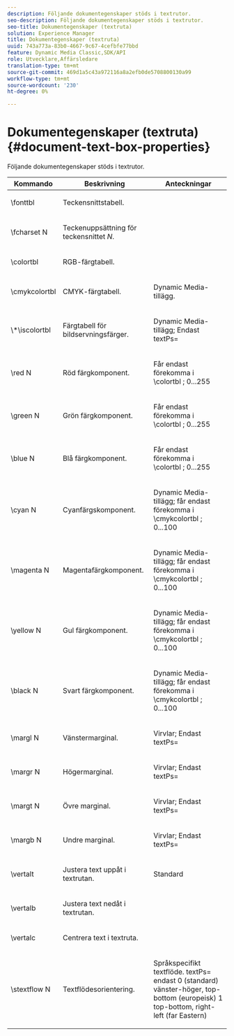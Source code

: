 ```yaml
---
description: Följande dokumentegenskaper stöds i textrutor.
seo-description: Följande dokumentegenskaper stöds i textrutor.
seo-title: Dokumentegenskaper (textruta)
solution: Experience Manager
title: Dokumentegenskaper (textruta)
uuid: 743a773a-83b0-4667-9c67-4cefbfe77bbd
feature: Dynamic Media Classic,SDK/API
role: Utvecklare,Affärsledare
translation-type: tm+mt
source-git-commit: 469d1a5c43a972116a8a2efb0de5708800130a99
workflow-type: tm+mt
source-wordcount: '230'
ht-degree: 0%

---
```



# Dokumentegenskaper (textruta){#document-text-box-properties}

Följande dokumentegenskaper stöds i textrutor.

<table id="table_8E1DF8E6BD894D7A9ACFC839918E2315"> 
 <thead> 
  <tr> 
   <th class="entry"> <b>Kommando</b> </th> 
   <th class="entry"> <b>Beskrivning</b> </th> 
   <th class="entry"> <b>Anteckningar</b> </th> 
  </tr> 
 </thead>
 <tbody> 
  <tr> 
   <td> <span class="codeph"> \fonttbl  </span> </td> 
   <td> <p>Teckensnittstabell. </p> </td> 
   <td> <p> </p> </td> 
  </tr> 
  <tr> 
   <td> <span class="codeph"> \fcharset  <span class="varname"> N  </span> </span> </td> 
   <td> <p>Teckenuppsättning för teckensnittet <i>N</i>. </p> </td> 
   <td> <p> </p> </td> 
  </tr> 
  <tr> 
   <td> <span class="codeph"> \colortbl  </span> </td> 
   <td> <p>RGB-färgtabell. </p> </td> 
   <td> <p> </p> </td> 
  </tr> 
  <tr> 
   <td> <span class="codeph"> \cmykcolortbl  </span> </td> 
   <td> <p>CMYK-färgtabell. </p> </td> 
   <td> <p>Dynamic Media-tillägg. </p> </td> 
  </tr> 
  <tr> 
   <td> <span class="codeph"> \*\iscolortbl  </span> </td> 
   <td> <p>Färgtabell för bildservningsfärger. </p> </td> 
   <td> <p>Dynamic Media-tillägg; Endast <span class="codeph"> textPs= </span> </p> </td> 
  </tr> 
  <tr> 
   <td> <span class="codeph"> \red  <span class="varname"> N  </span> </span> </td> 
   <td> <p>Röd färgkomponent. </p> </td> 
   <td> <p>Får endast förekomma i <span class="codeph"> \colortbl </span>; 0...255 </p> </td> 
  </tr> 
  <tr> 
   <td> <span class="codeph"> \green  <span class="varname"> N  </span> </span> </td> 
   <td> <p>Grön färgkomponent. </p> </td> 
   <td> <p>Får endast förekomma i <span class="codeph"> \colortbl </span>; 0...255 </p> </td> 
  </tr> 
  <tr> 
   <td> <span class="codeph"> \blue  <span class="varname"> N  </span> </span> </td> 
   <td> <p>Blå färgkomponent. </p> </td> 
   <td> <p>Får endast förekomma i <span class="codeph"> \colortbl </span>; 0...255 </p> </td> 
  </tr> 
  <tr> 
   <td> <span class="codeph"> \cyan  <span class="varname"> N  </span> </span> </td> 
   <td> <p>Cyanfärgskomponent. </p> </td> 
   <td> <p>Dynamic Media-tillägg; får endast förekomma i <span class="codeph"> \cmykcolortbl </span>; 0...100 </p> </td> 
  </tr> 
  <tr> 
   <td> <span class="codeph"> \magenta  <span class="varname"> N  </span> </span> </td> 
   <td> <p>Magentafärgkomponent. </p> </td> 
   <td> <p>Dynamic Media-tillägg; får endast förekomma i <span class="codeph"> \cmykcolortbl </span>; 0...100 </p> </td> 
  </tr> 
  <tr> 
   <td> <span class="codeph"> \yellow  <span class="varname"> N  </span> </span> </td> 
   <td> <p>Gul färgkomponent. </p> </td> 
   <td> <p>Dynamic Media-tillägg; får endast förekomma i <span class="codeph"> \cmykcolortbl </span>; 0...100 </p> </td> 
  </tr> 
  <tr> 
   <td> <span class="codeph"> \black  <span class="varname"> N  </span> </span> </td> 
   <td> <p>Svart färgkomponent. </p> </td> 
   <td> <p>Dynamic Media-tillägg; får endast förekomma i <span class="codeph"> \cmykcolortbl </span>; 0...100 </p> </td> 
  </tr> 
  <tr> 
   <td> <span class="codeph"> \margl  <span class="varname"> N  </span> </span> </td> 
   <td> <p>Vänstermarginal. </p> </td> 
   <td> <p>Virvlar; Endast <span class="codeph"> textPs= </span> </p> </td> 
  </tr> 
  <tr> 
   <td> <span class="codeph"> \margr  <span class="varname"> N  </span> </span> </td> 
   <td> <p>Högermarginal. </p> </td> 
   <td> <p>Virvlar; Endast <span class="codeph"> textPs= </span> </p> </td> 
  </tr> 
  <tr> 
   <td> <span class="codeph"> \margt  <span class="varname"> N  </span> </span> </td> 
   <td> <p>Övre marginal. </p> </td> 
   <td> <p>Virvlar; Endast <span class="codeph"> textPs= </span> </p> </td> 
  </tr> 
  <tr> 
   <td> <span class="codeph"> \margb  <span class="varname"> N  </span> </span> </td> 
   <td> <p>Undre marginal. </p> </td> 
   <td> <p>Virvlar; Endast <span class="codeph"> textPs= </span> </p> </td> 
  </tr> 
  <tr> 
   <td> <span class="codeph"> \vertalt  </span> </td> 
   <td> <p>Justera text uppåt i textrutan. </p> </td> 
   <td> <p>Standard </p> </td> 
  </tr> 
  <tr> 
   <td> <span class="codeph"> \vertalb  </span> </td> 
   <td> <p>Justera text nedåt i textrutan. </p> </td> 
   <td> <p> </p> </td> 
  </tr> 
  <tr> 
   <td> <span class="codeph"> \vertalc  </span> </td> 
   <td> <p>Centrera text i textruta. </p> </td> 
   <td> <p> </p> </td> 
  </tr> 
  <tr> 
   <td> <span class="codeph"> \stextflow  <span class="varname"> N  </span> </span> </td> 
   <td> <p>Textflödesorientering. </p> </td> 
   <td> <p>Språkspecifikt textflöde. <span class="codeph"> textPs= </span> endast 0 (standard) vänster-höger, top-bottom (europeisk) 1 top-bottom, right-left (far Eastern) </p> </td> 
  </tr> 
 </tbody> 
</table>

